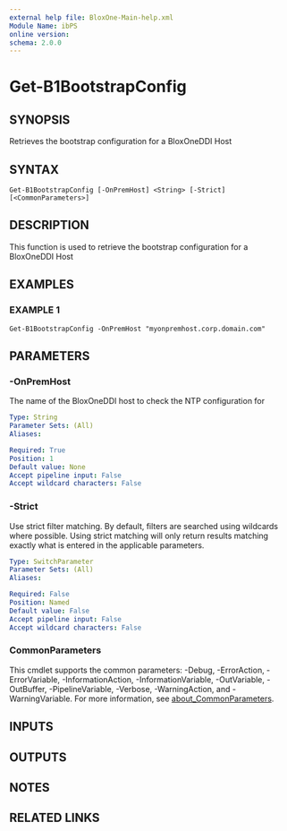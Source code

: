 ```yaml
---
external help file: BloxOne-Main-help.xml
Module Name: ibPS
online version:
schema: 2.0.0
---
```


# Get-B1BootstrapConfig

## SYNOPSIS
Retrieves the bootstrap configuration for a BloxOneDDI Host

## SYNTAX

```
Get-B1BootstrapConfig [-OnPremHost] <String> [-Strict] [<CommonParameters>]
```

## DESCRIPTION
This function is used to retrieve the bootstrap configuration for a BloxOneDDI Host

## EXAMPLES

### EXAMPLE 1
```
Get-B1BootstrapConfig -OnPremHost "myonpremhost.corp.domain.com"
```

## PARAMETERS

### -OnPremHost
The name of the BloxOneDDI host to check the NTP configuration for

```yaml
Type: String
Parameter Sets: (All)
Aliases:

Required: True
Position: 1
Default value: None
Accept pipeline input: False
Accept wildcard characters: False
```

### -Strict
Use strict filter matching.
By default, filters are searched using wildcards where possible.
Using strict matching will only return results matching exactly what is entered in the applicable parameters.

```yaml
Type: SwitchParameter
Parameter Sets: (All)
Aliases:

Required: False
Position: Named
Default value: False
Accept pipeline input: False
Accept wildcard characters: False
```

### CommonParameters
This cmdlet supports the common parameters: -Debug, -ErrorAction, -ErrorVariable, -InformationAction, -InformationVariable, -OutVariable, -OutBuffer, -PipelineVariable, -Verbose, -WarningAction, and -WarningVariable. For more information, see [about_CommonParameters](http://go.microsoft.com/fwlink/?LinkID=113216).

## INPUTS

## OUTPUTS

## NOTES

## RELATED LINKS
